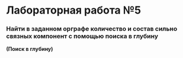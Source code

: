 # Лабораторная работа №5
### Найти в заданном орграфе количество и состав сильно связных компонент с помощью поиска в глубину
__(Поиск в глубину)__